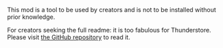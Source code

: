 This mod is a tool to be used by creators and is not to be installed without prior knowledge.

For creators seeking the full readme: it is too fabulous for Thunderstore. Please visit [the GitHub repository](https://github.com/H3VR-Modding/Mason) to read it.
